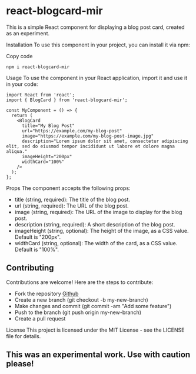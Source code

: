 # react-blogcard-mir
This is a simple React component for displaying a blog post card, created as an experiment.

Installation
To use this component in your project, you can install it via npm:

Copy code

``` 
npm i react-blogcard-mir
```

Usage
To use the component in your React application, import it and use it in your code:


```
import React from 'react';
import { BlogCard } from 'react-blogcard-mir';

const MyComponent = () => {
  return (
    <BlogCard
      title="My Blog Post"
      url="https://example.com/my-blog-post"
      image="https://example.com/my-blog-post-image.jpg"
      description="Lorem ipsum dolor sit amet, consectetur adipiscing elit, sed do eiusmod tempor incididunt ut labore et dolore magna aliqua."
      imageHeight="200px"
      widthCard="100%"
    />
  );
};

```

Props
The component accepts the following props:


* title (string, required): The title of the blog post.
* url (string, required): The URL of the blog post.
* image (string, required): The URL of the image to display for the blog post.
* description (string, required): A short description of the blog post.
* imageHeight (string, optional): The height of the image, as a CSS value. Default is "200px".
* widthCard (string, optional): The width of the card, as a CSS value. Default is "100%".


## Contributing
Contributions are welcome! Here are the steps to contribute:

* Fork the repository [Github](https://github.com/arbaazmir-1/react-blogcard-mir/settings)
* Create a new branch (git checkout -b my-new-branch)
* Make changes and commit (git commit -am "Add some feature")
* Push to the branch (git push origin my-new-branch)
* Create a pull request


License
This project is licensed under the MIT License - see the LICENSE file for details.



## This was an experimental work. Use with caution please!
